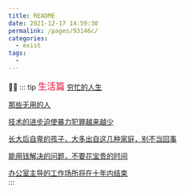 ```yaml
---
title: README
date: 2021-12-17 14:59:30
permalink: /pages/93146c/
categories:
  - exist
tags:
  - 
---
```

👨‍✈️
::: tip <font face="微软雅黑" color="#ea163f" size="4">生活篇</font>
[穷忙的人生](/exist/poorBusy)<br/>

[那些无用的人](/exist/useLess)<br/>

[技术的进步迫使暴力犯罪越来越少](/exist/tecProgress)<br/>

[长大后自卑的孩子，大多出自这几种家庭，别不当回事](/exist/homeEducation)<br/>

[能用钱解决的问题，不要花宝贵的时间](/exist/timeAndMoney)<br/>

[办公室主导的工作场所将在十年内结束](/exist/remoteWork)<br/>
:::
